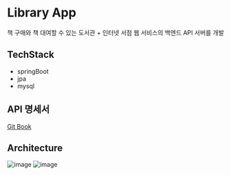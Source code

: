 # Library App
책 구매와 책 대여할 수 있는 도서관 + 인터넷 서점 웹 서비스의 백엔드 API 서버를 개발

## TechStack
- springBoot
- jpa
- mysql

## API 명세서
[Git Book](https://ajang.gitbook.io/ajang/)

## Architecture
![image](https://github.com/bayy1216/library-app/assets/78216059/623d5edc-cfa1-41ca-91db-f87c751da19b)
![image](https://github.com/bayy1216/library-app/assets/78216059/7064ba68-d633-43fc-9294-e061d4432306)
